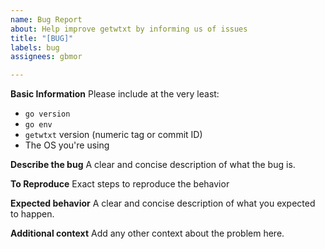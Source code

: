 ```yaml
---
name: Bug Report
about: Help improve getwtxt by informing us of issues
title: "[BUG]"
labels: bug
assignees: gbmor

---
```


**Basic Information**
Please include at the very least:
* `go version`
* `go env`
* `getwtxt` version (numeric tag or commit ID)
* The OS you're using

**Describe the bug**
A clear and concise description of what the bug is.

**To Reproduce**
Exact steps to reproduce the behavior

**Expected behavior**
A clear and concise description of what you expected to happen.

**Additional context**
Add any other context about the problem here.
